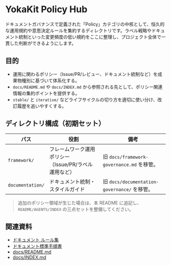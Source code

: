 # YokaKit Policy Hub

ドキュメントガバナンスで定義された「Policy」カテゴリの中核として、恒久的な運用規約や意思決定ルールを集約するディレクトリです。ラベル戦略やドキュメント統制といった変更頻度の低い規約をここに整理し、プロジェクト全体で一貫した判断ができるようにします。

## 目的
- 運用に関わるポリシー（Issue/PR/レビュー、ドキュメント統制など）を成果物種別に基づいて体系化する。
- `docs/README.md` や `docs/INDEX.md` から参照される先として、ポリシー関連情報の集約ポイントを提供する。
- `stable/` と `iterative/` などライフサイクルの切り方を適切に使い分け、改訂履歴を追いやすくする。

## ディレクトリ構成（初期セット）
| パス | 役割 | 備考 |
|------|------|------|
| `framework/` | フレームワーク運用ポリシー（Issue/PR/ラベル運用など） | 旧 `docs/framework-governance.md` を移管。 |
| `documentation/` | ドキュメント統制・スタイルガイド | 旧 `docs/documentation-governance/` を移管。 |

> 追加のポリシー領域が生じた場合は、本 README に追記し、`README/AGENTS/INDEX` の三点セットを整備してください。

## 関連資料
- [ドキュメント ルール集](../00-foundation/documentation/rules.md)
- [ドキュメント標準手順書](../00-foundation/documentation/standard-procedures.md)
- [docs/README.md](../README.md)
- [docs/INDEX.md](../INDEX.md)
